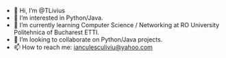 - 👋 Hi, I’m @TLivius
- 👀 I’m interested in Python/Java.
- 🌱 I’m currently learning Computer Science / Networking at RO University Politehnica of Bucharest ETTI.
- 💞️ I’m looking to collaborate on Python/Java projects.
- 📫 How to reach me: ianculesculiviu@yahoo.com

<!---
TLivius/TLivius is a ✨ special ✨ repository because its `README.md` (this file) appears on your GitHub profile.
You can click the Preview link to take a look at your changes.
--->
